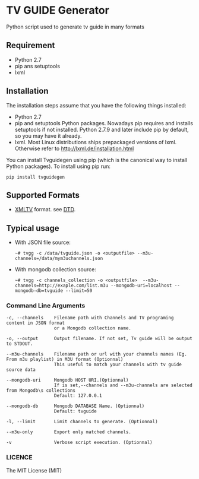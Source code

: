 # TV GUIDE Generator

Python script used to generate tv guide in many formats

## Requirement
+ Python 2.7
+ pip ans setuptools
+ lxml

## Installation

The installation steps assume that you have the following things installed:
+ Python 2.7
+ pip and setuptools Python packages. Nowadays pip requires and installs setuptools if not installed. Python 2.7.9 and later include pip by default, so you may have it already.
+ lxml. Most Linux distributions ships prepackaged versions of lxml. Otherwise refer to http://lxml.de/installation.html

You can install Tvguidegen using pip (which is the canonical way to install Python packages). To install using pip run:

`pip install tvguidegen`

## Supported Formats
+ [XMLTV](http://wiki.xmltv.org/index.php/XMLTVProject) format. see [DTD](http://xmltv.cvs.sourceforge.net/viewvc/xmltv/xmltv/xmltv.dtd).


## Typical usage

+ With JSON file source:

  `~# tvgg -c /data/tvguide.json -o <outputfile> --m3u-channels=/data/mym3uchannels.json`

+ With mongodb collection source:

  `~# tvgg -c channels_collection -o <outputfile>  --m3u-channels=http://exaple.com/list.m3u --mongodb-uri=localhost --mongodb-db=tvguide --limit=50`

### Command Line Arguments
```
-c, --channels    Filename path with Channels and TV programing content in JSON format
                  or a Mongodb collection name.

-o, --output      Output filename. If not set, Tv guide will be output to STDOUT.

--m3u-channels    Filename path or url with your channels names (Eg. From m3u playlist) in M3U format (Optionnal)
                  This useful to match your channels with tv guide source data

--mongodb-uri     Mongodb HOST URI.(Optionnal)
                  If is set,--channels and --m3u-channels are selected from Mongodb\s collections
                  Default: 127.0.0.1

--mongodb-db      Mongodb DATABASE Name. (Optionnal)
                  Default: tvguide

-l, --limit       Limit channels to generate. (Optionnal)

--m3u-only        Export only matched channels.

-v                Verbose script execution. (Optionnal)
```

### LICENCE

The MIT License (MIT)
